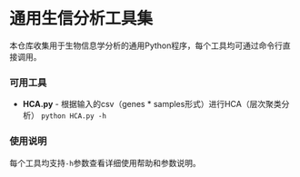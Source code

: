 # 通用生信分析工具集

本仓库收集用于生物信息学分析的通用Python程序，每个工具均可通过命令行直接调用。

### 可用工具

- **HCA.py** - 根据输入的csv（genes * samples形式）进行HCA（层次聚类分析）
  `python HCA.py -h`

### 使用说明

每个工具均支持`-h`参数查看详细使用帮助和参数说明。
